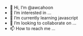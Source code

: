 - 👋 Hi, I’m @awcahoon
- 👀 I’m interested in ...
- 🌱 I’m currently learning javascript
- 💞️ I’m looking to collaborate on ...
- 📫 How to reach me ...

<!---
awcahoon/awcahoon is a ✨ special ✨ repository because its `README.md` (this file) appears on your GitHub profile.
You can click the Preview link to take a look at your changes.
--->

